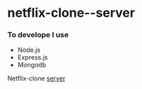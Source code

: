 # netflix-clone--server

### To develope I use 
* Node.js
* Express.js
* Mongodb

Netflix-clone [server]()